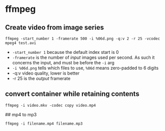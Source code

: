 # ffmpeg

## Create video from image series

`ffmpeg -start_number 1 -framerate 500 -i %06d.png -q:v 2 -r 25 -vcodec mpeg4 test.avi`

* `-start_number 1` because the default index start is 0
* `-framerate` is the number of *input* images used per second. As such it concerns the input, and must be before the `-i` arg
* `-i %06d.png` tells which files to use, `%06d` means zero-padded to 6 digits
* -q:v video quality, lower is better
* -r 25 is the *output* framerate

## convert container while retaining contents

`ffmpeg -i video.mkv -codec copy video.mp4`

## mp4 to mp3

`ffmpeg -i filename.mp4 filename.mp3`

